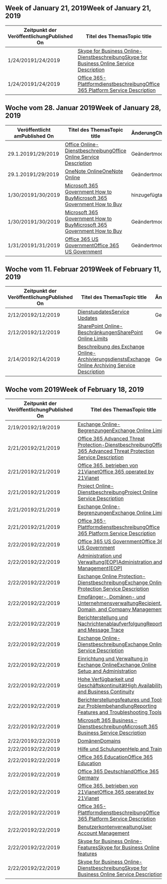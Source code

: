 <!-- This file is generated automatically each week. Changes made to this file will be overwritten.-->




## <a name="week-of-january-21-2019"></a><span data-ttu-id="a2873-101">Week of January 21, 2019</span><span class="sxs-lookup"><span data-stu-id="a2873-101">Week of January 21, 2019</span></span>


| <span data-ttu-id="a2873-102">Zeitpunkt der Veröffentlichung</span><span class="sxs-lookup"><span data-stu-id="a2873-102">Published On</span></span> |<span data-ttu-id="a2873-103">Titel des Themas</span><span class="sxs-lookup"><span data-stu-id="a2873-103">Topic title</span></span> | <span data-ttu-id="a2873-104">Änderung</span><span class="sxs-lookup"><span data-stu-id="a2873-104">Change</span></span> |
|------|------------|--------|
| <span data-ttu-id="a2873-105">1/24/2019</span><span class="sxs-lookup"><span data-stu-id="a2873-105">1/24/2019</span></span> | [<span data-ttu-id="a2873-106">Skype for Business Online-Dienstbeschreibung</span><span class="sxs-lookup"><span data-stu-id="a2873-106">Skype for Business Online Service Description</span></span>](/Office365/ServiceDescriptions/skype-for-business-online-service-description/skype-for-business-online-service-description) | <span data-ttu-id="a2873-107">Geändert</span><span class="sxs-lookup"><span data-stu-id="a2873-107">modified</span></span> |
| <span data-ttu-id="a2873-108">1/24/2019</span><span class="sxs-lookup"><span data-stu-id="a2873-108">1/24/2019</span></span> | [<span data-ttu-id="a2873-109">Office 365-Plattformdienstbeschreibung</span><span class="sxs-lookup"><span data-stu-id="a2873-109">Office 365 Platform Service Description</span></span>](/Office365/ServiceDescriptions/office-365-platform-service-description/office-365-platform-service-description) | <span data-ttu-id="a2873-110">Geändert</span><span class="sxs-lookup"><span data-stu-id="a2873-110">modified</span></span> |


## <a name="week-of-january-28-2019"></a><span data-ttu-id="a2873-111">Woche vom 28. Januar 2019</span><span class="sxs-lookup"><span data-stu-id="a2873-111">Week of January 28, 2019</span></span>


| <span data-ttu-id="a2873-112">Veröffentlicht am</span><span class="sxs-lookup"><span data-stu-id="a2873-112">Published On</span></span> |<span data-ttu-id="a2873-113">Titel des Themas</span><span class="sxs-lookup"><span data-stu-id="a2873-113">Topic title</span></span> | <span data-ttu-id="a2873-114">Änderung</span><span class="sxs-lookup"><span data-stu-id="a2873-114">Change</span></span> |
|------|------------|--------|
| <span data-ttu-id="a2873-115">29.1.2019</span><span class="sxs-lookup"><span data-stu-id="a2873-115">1/29/2019</span></span> | [<span data-ttu-id="a2873-116">Office Online-Dienstbeschreibung</span><span class="sxs-lookup"><span data-stu-id="a2873-116">Office Online Service Description</span></span>](/Office365/ServiceDescriptions/office-online-service-description/office-online-service-description) | <span data-ttu-id="a2873-117">Geändert</span><span class="sxs-lookup"><span data-stu-id="a2873-117">modified</span></span> |
| <span data-ttu-id="a2873-118">29.1.2019</span><span class="sxs-lookup"><span data-stu-id="a2873-118">1/29/2019</span></span> | [<span data-ttu-id="a2873-119">OneNote Online</span><span class="sxs-lookup"><span data-stu-id="a2873-119">OneNote Online</span></span>](/Office365/ServiceDescriptions/office-online-service-description/onenote-online) | <span data-ttu-id="a2873-120">Geändert</span><span class="sxs-lookup"><span data-stu-id="a2873-120">modified</span></span> |
| <span data-ttu-id="a2873-121">1/30/2019</span><span class="sxs-lookup"><span data-stu-id="a2873-121">1/30/2019</span></span> | [<span data-ttu-id="a2873-122">Microsoft 365 Government How to Buy</span><span class="sxs-lookup"><span data-stu-id="a2873-122">Microsoft 365 Government How to Buy</span></span>](/Office365/ServiceDescriptions/office-365-platform-service-description/office-365-us-government/microsoft-365-government-how-to-buy) | <span data-ttu-id="a2873-123">hinzugefügt</span><span class="sxs-lookup"><span data-stu-id="a2873-123">added</span></span> |
| <span data-ttu-id="a2873-124">1/30/2019</span><span class="sxs-lookup"><span data-stu-id="a2873-124">1/30/2019</span></span> | [<span data-ttu-id="a2873-125">Microsoft 365 Government How to Buy</span><span class="sxs-lookup"><span data-stu-id="a2873-125">Microsoft 365 Government How to Buy</span></span>](/Office365/ServiceDescriptions/office-365-platform-service-description/office-365-us-government/microsoft-365-government-how-to-buy) | <span data-ttu-id="a2873-126">Geändert</span><span class="sxs-lookup"><span data-stu-id="a2873-126">modified</span></span> |
| <span data-ttu-id="a2873-127">1/31/2019</span><span class="sxs-lookup"><span data-stu-id="a2873-127">1/31/2019</span></span> | [<span data-ttu-id="a2873-128">Office 365 US Government</span><span class="sxs-lookup"><span data-stu-id="a2873-128">Office 365 US Government</span></span>](/Office365/ServiceDescriptions/office-365-platform-service-description/office-365-us-government/office-365-us-government) | <span data-ttu-id="a2873-129">Geändert</span><span class="sxs-lookup"><span data-stu-id="a2873-129">modified</span></span> |


## <a name="week-of-february-11-2019"></a><span data-ttu-id="a2873-130">Woche vom 11. Februar 2019</span><span class="sxs-lookup"><span data-stu-id="a2873-130">Week of February 11, 2019</span></span>


| <span data-ttu-id="a2873-131">Zeitpunkt der Veröffentlichung</span><span class="sxs-lookup"><span data-stu-id="a2873-131">Published On</span></span> |<span data-ttu-id="a2873-132">Titel des Themas</span><span class="sxs-lookup"><span data-stu-id="a2873-132">Topic title</span></span> | <span data-ttu-id="a2873-133">Änderung</span><span class="sxs-lookup"><span data-stu-id="a2873-133">Change</span></span> |
|------|------------|--------|
| <span data-ttu-id="a2873-134">2/12/2019</span><span class="sxs-lookup"><span data-stu-id="a2873-134">2/12/2019</span></span> | [<span data-ttu-id="a2873-135">Dienstupdates</span><span class="sxs-lookup"><span data-stu-id="a2873-135">Service Updates</span></span>](/Office365/ServiceDescriptions/office-365-platform-service-description/service-updates) | <span data-ttu-id="a2873-136">Geändert</span><span class="sxs-lookup"><span data-stu-id="a2873-136">modified</span></span> |
| <span data-ttu-id="a2873-137">2/12/2019</span><span class="sxs-lookup"><span data-stu-id="a2873-137">2/12/2019</span></span> | [<span data-ttu-id="a2873-138">SharePoint Online-Beschränkungen</span><span class="sxs-lookup"><span data-stu-id="a2873-138">SharePoint Online Limits</span></span>](/Office365/ServiceDescriptions/sharepoint-online-service-description/sharepoint-online-limits) | <span data-ttu-id="a2873-139">Geändert</span><span class="sxs-lookup"><span data-stu-id="a2873-139">modified</span></span> |
| <span data-ttu-id="a2873-140">2/14/2019</span><span class="sxs-lookup"><span data-stu-id="a2873-140">2/14/2019</span></span> | [<span data-ttu-id="a2873-141">Beschreibung des Exchange Online-Archivierungsdiensts</span><span class="sxs-lookup"><span data-stu-id="a2873-141">Exchange Online Archiving Service Description</span></span>](/Office365/ServiceDescriptions/exchange-online-archiving-service-description/exchange-online-archiving-service-description) | <span data-ttu-id="a2873-142">Geändert</span><span class="sxs-lookup"><span data-stu-id="a2873-142">modified</span></span> |


## <a name="week-of-february-18-2019"></a><span data-ttu-id="a2873-143">Woche vom 2019</span><span class="sxs-lookup"><span data-stu-id="a2873-143">Week of February 18, 2019</span></span>


| <span data-ttu-id="a2873-144">Zeitpunkt der Veröffentlichung</span><span class="sxs-lookup"><span data-stu-id="a2873-144">Published On</span></span> |<span data-ttu-id="a2873-145">Titel des Themas</span><span class="sxs-lookup"><span data-stu-id="a2873-145">Topic title</span></span> | <span data-ttu-id="a2873-146">Änderung</span><span class="sxs-lookup"><span data-stu-id="a2873-146">Change</span></span> |
|------|------------|--------|
| <span data-ttu-id="a2873-147">2/19/2019</span><span class="sxs-lookup"><span data-stu-id="a2873-147">2/19/2019</span></span> | [<span data-ttu-id="a2873-148">Exchange Online-Begrenzungen</span><span class="sxs-lookup"><span data-stu-id="a2873-148">Exchange Online Limits</span></span>](/Office365/ServiceDescriptions/exchange-online-service-description/exchange-online-limits) | <span data-ttu-id="a2873-149">Geändert</span><span class="sxs-lookup"><span data-stu-id="a2873-149">modified</span></span> |
| <span data-ttu-id="a2873-150">2/21/2019</span><span class="sxs-lookup"><span data-stu-id="a2873-150">2/21/2019</span></span> | [<span data-ttu-id="a2873-151">Office 365 Advanced Threat Protection-Dienstbeschreibung</span><span class="sxs-lookup"><span data-stu-id="a2873-151">Office 365 Advanced Threat Protection Service Description</span></span>](/Office365/ServiceDescriptions/office-365-advanced-threat-protection-service-description) | <span data-ttu-id="a2873-152">Geändert</span><span class="sxs-lookup"><span data-stu-id="a2873-152">modified</span></span> |
| <span data-ttu-id="a2873-153">2/21/2019</span><span class="sxs-lookup"><span data-stu-id="a2873-153">2/21/2019</span></span> | [<span data-ttu-id="a2873-154">Office 365, betrieben von 21Vianet</span><span class="sxs-lookup"><span data-stu-id="a2873-154">Office 365 operated by 21Vianet</span></span>](/Office365/ServiceDescriptions/office-365-platform-service-description/office-365-operated-by-21vianet) | <span data-ttu-id="a2873-155">Geändert</span><span class="sxs-lookup"><span data-stu-id="a2873-155">modified</span></span> |
| <span data-ttu-id="a2873-156">2/21/2019</span><span class="sxs-lookup"><span data-stu-id="a2873-156">2/21/2019</span></span> | [<span data-ttu-id="a2873-157">Project Online-Dienstbeschreibung</span><span class="sxs-lookup"><span data-stu-id="a2873-157">Project Online Service Description</span></span>](/Office365/ServiceDescriptions/project-online-service-description/project-online-service-description) | <span data-ttu-id="a2873-158">Geändert</span><span class="sxs-lookup"><span data-stu-id="a2873-158">modified</span></span> |
| <span data-ttu-id="a2873-159">2/21/2019</span><span class="sxs-lookup"><span data-stu-id="a2873-159">2/21/2019</span></span> | [<span data-ttu-id="a2873-160">Exchange Online-Begrenzungen</span><span class="sxs-lookup"><span data-stu-id="a2873-160">Exchange Online Limits</span></span>](/Office365/ServiceDescriptions/exchange-online-service-description/exchange-online-limits) | <span data-ttu-id="a2873-161">Geändert</span><span class="sxs-lookup"><span data-stu-id="a2873-161">modified</span></span> |
| <span data-ttu-id="a2873-162">2/21/2019</span><span class="sxs-lookup"><span data-stu-id="a2873-162">2/21/2019</span></span> | [<span data-ttu-id="a2873-163">Office 365-Plattformdienstbeschreibung</span><span class="sxs-lookup"><span data-stu-id="a2873-163">Office 365 Platform Service Description</span></span>](/Office365/ServiceDescriptions/office-365-platform-service-description/office-365-platform-service-description) | <span data-ttu-id="a2873-164">Geändert</span><span class="sxs-lookup"><span data-stu-id="a2873-164">modified</span></span> |
| <span data-ttu-id="a2873-165">2/22/2019</span><span class="sxs-lookup"><span data-stu-id="a2873-165">2/22/2019</span></span> | [<span data-ttu-id="a2873-166">Office 365 US Government</span><span class="sxs-lookup"><span data-stu-id="a2873-166">Office 365 US Government</span></span>](/Office365/ServiceDescriptions/office-365-platform-service-description/office-365-us-government/office-365-us-government) | <span data-ttu-id="a2873-167">Geändert</span><span class="sxs-lookup"><span data-stu-id="a2873-167">modified</span></span> |
| <span data-ttu-id="a2873-168">2/22/2019</span><span class="sxs-lookup"><span data-stu-id="a2873-168">2/22/2019</span></span> | <span data-ttu-id="a2873-169">[Administration und Verwaltung[EOP]](/Office365/ServiceDescriptions/exchange-online-protection-service-description/administration-and-management-eop)</span><span class="sxs-lookup"><span data-stu-id="a2873-169">[Administration and Management[EOP]](/Office365/ServiceDescriptions/exchange-online-protection-service-description/administration-and-management-eop)</span></span> | <span data-ttu-id="a2873-170">Geändert</span><span class="sxs-lookup"><span data-stu-id="a2873-170">modified</span></span> |
| <span data-ttu-id="a2873-171">2/22/2019</span><span class="sxs-lookup"><span data-stu-id="a2873-171">2/22/2019</span></span> | [<span data-ttu-id="a2873-172">Exchange Online Protection-Dienstbeschreibung</span><span class="sxs-lookup"><span data-stu-id="a2873-172">Exchange Online Protection Service Description</span></span>](/Office365/ServiceDescriptions/exchange-online-protection-service-description/exchange-online-protection-service-description) | <span data-ttu-id="a2873-173">Geändert</span><span class="sxs-lookup"><span data-stu-id="a2873-173">modified</span></span> |
| <span data-ttu-id="a2873-174">2/22/2019</span><span class="sxs-lookup"><span data-stu-id="a2873-174">2/22/2019</span></span> | [<span data-ttu-id="a2873-175">Empfänger-, Domänen- und Unternehmensverwaltung</span><span class="sxs-lookup"><span data-stu-id="a2873-175">Recipient, Domain, and Company Management</span></span>](/Office365/ServiceDescriptions/exchange-online-protection-service-description/recipient-domain-and-company-management) | <span data-ttu-id="a2873-176">Geändert</span><span class="sxs-lookup"><span data-stu-id="a2873-176">modified</span></span> |
| <span data-ttu-id="a2873-177">2/22/2019</span><span class="sxs-lookup"><span data-stu-id="a2873-177">2/22/2019</span></span> | [<span data-ttu-id="a2873-178">Berichterstellung und Nachrichtenablaufverfolgung</span><span class="sxs-lookup"><span data-stu-id="a2873-178">Reporting and Message Trace</span></span>](/Office365/ServiceDescriptions/exchange-online-protection-service-description/reporting-and-message-trace) | <span data-ttu-id="a2873-179">Geändert</span><span class="sxs-lookup"><span data-stu-id="a2873-179">modified</span></span> |
| <span data-ttu-id="a2873-180">2/22/2019</span><span class="sxs-lookup"><span data-stu-id="a2873-180">2/22/2019</span></span> | [<span data-ttu-id="a2873-181">Exchange Online-Dienstbeschreibung</span><span class="sxs-lookup"><span data-stu-id="a2873-181">Exchange Online Service Description</span></span>](/Office365/ServiceDescriptions/exchange-online-service-description/exchange-online-service-description) | <span data-ttu-id="a2873-182">Geändert</span><span class="sxs-lookup"><span data-stu-id="a2873-182">modified</span></span> |
| <span data-ttu-id="a2873-183">2/22/2019</span><span class="sxs-lookup"><span data-stu-id="a2873-183">2/22/2019</span></span> | [<span data-ttu-id="a2873-184">Einrichtung und Verwaltung in Exchange Online</span><span class="sxs-lookup"><span data-stu-id="a2873-184">Exchange Online Setup and Administration</span></span>](/Office365/ServiceDescriptions/exchange-online-service-description/exchange-online-setup-and-administration) | <span data-ttu-id="a2873-185">Geändert</span><span class="sxs-lookup"><span data-stu-id="a2873-185">modified</span></span> |
| <span data-ttu-id="a2873-186">2/22/2019</span><span class="sxs-lookup"><span data-stu-id="a2873-186">2/22/2019</span></span> | [<span data-ttu-id="a2873-187">Hohe Verfügbarkeit und Geschäftskontinuität</span><span class="sxs-lookup"><span data-stu-id="a2873-187">High Availability and Business Continuity</span></span>](/Office365/ServiceDescriptions/exchange-online-service-description/high-availability-and-business-continuity) | <span data-ttu-id="a2873-188">Geändert</span><span class="sxs-lookup"><span data-stu-id="a2873-188">modified</span></span> |
| <span data-ttu-id="a2873-189">2/22/2019</span><span class="sxs-lookup"><span data-stu-id="a2873-189">2/22/2019</span></span> | [<span data-ttu-id="a2873-190">Berichterstellungsfeatures und Tools zur Problembehandlung</span><span class="sxs-lookup"><span data-stu-id="a2873-190">Reporting Features and Troubleshooting Tools</span></span>](/Office365/ServiceDescriptions/exchange-online-service-description/reporting-features-and-troubleshooting-tools) | <span data-ttu-id="a2873-191">Geändert</span><span class="sxs-lookup"><span data-stu-id="a2873-191">modified</span></span> |
| <span data-ttu-id="a2873-192">2/22/2019</span><span class="sxs-lookup"><span data-stu-id="a2873-192">2/22/2019</span></span> | [<span data-ttu-id="a2873-193">Microsoft 365 Business – Dienstbeschreibung</span><span class="sxs-lookup"><span data-stu-id="a2873-193">Microsoft 365 Business Service Description</span></span>](/Office365/ServiceDescriptions/microsoft-365-business-service-description) | <span data-ttu-id="a2873-194">Geändert</span><span class="sxs-lookup"><span data-stu-id="a2873-194">modified</span></span> |
| <span data-ttu-id="a2873-195">2/22/2019</span><span class="sxs-lookup"><span data-stu-id="a2873-195">2/22/2019</span></span> | [<span data-ttu-id="a2873-196">Domänen</span><span class="sxs-lookup"><span data-stu-id="a2873-196">Domains</span></span>](/Office365/ServiceDescriptions/office-365-platform-service-description/domains) | <span data-ttu-id="a2873-197">Geändert</span><span class="sxs-lookup"><span data-stu-id="a2873-197">modified</span></span> |
| <span data-ttu-id="a2873-198">2/22/2019</span><span class="sxs-lookup"><span data-stu-id="a2873-198">2/22/2019</span></span> | [<span data-ttu-id="a2873-199">Hilfe und Schulungen</span><span class="sxs-lookup"><span data-stu-id="a2873-199">Help and Training</span></span>](/Office365/ServiceDescriptions/office-365-platform-service-description/help-and-training) | <span data-ttu-id="a2873-200">Geändert</span><span class="sxs-lookup"><span data-stu-id="a2873-200">modified</span></span> |
| <span data-ttu-id="a2873-201">2/22/2019</span><span class="sxs-lookup"><span data-stu-id="a2873-201">2/22/2019</span></span> | [<span data-ttu-id="a2873-202">Office 365 Education</span><span class="sxs-lookup"><span data-stu-id="a2873-202">Office 365 Education</span></span>](/Office365/ServiceDescriptions/office-365-platform-service-description/office-365-education) | <span data-ttu-id="a2873-203">Geändert</span><span class="sxs-lookup"><span data-stu-id="a2873-203">modified</span></span> |
| <span data-ttu-id="a2873-204">2/22/2019</span><span class="sxs-lookup"><span data-stu-id="a2873-204">2/22/2019</span></span> | [<span data-ttu-id="a2873-205">Office 365 Deutschland</span><span class="sxs-lookup"><span data-stu-id="a2873-205">Office 365 Germany</span></span>](/Office365/ServiceDescriptions/office-365-platform-service-description/office-365-germany) | <span data-ttu-id="a2873-206">Geändert</span><span class="sxs-lookup"><span data-stu-id="a2873-206">modified</span></span> |
| <span data-ttu-id="a2873-207">2/22/2019</span><span class="sxs-lookup"><span data-stu-id="a2873-207">2/22/2019</span></span> | [<span data-ttu-id="a2873-208">Office 365, betrieben von 21Vianet</span><span class="sxs-lookup"><span data-stu-id="a2873-208">Office 365 operated by 21Vianet</span></span>](/Office365/ServiceDescriptions/office-365-platform-service-description/office-365-operated-by-21vianet) | <span data-ttu-id="a2873-209">Geändert</span><span class="sxs-lookup"><span data-stu-id="a2873-209">modified</span></span> |
| <span data-ttu-id="a2873-210">2/22/2019</span><span class="sxs-lookup"><span data-stu-id="a2873-210">2/22/2019</span></span> | [<span data-ttu-id="a2873-211">Office 365-Plattformdienstbeschreibung</span><span class="sxs-lookup"><span data-stu-id="a2873-211">Office 365 Platform Service Description</span></span>](/Office365/ServiceDescriptions/office-365-platform-service-description/office-365-platform-service-description) | <span data-ttu-id="a2873-212">Geändert</span><span class="sxs-lookup"><span data-stu-id="a2873-212">modified</span></span> |
| <span data-ttu-id="a2873-213">2/22/2019</span><span class="sxs-lookup"><span data-stu-id="a2873-213">2/22/2019</span></span> | [<span data-ttu-id="a2873-214">Benutzerkontenverwaltung</span><span class="sxs-lookup"><span data-stu-id="a2873-214">User Account Management</span></span>](/Office365/ServiceDescriptions/office-365-platform-service-description/user-account-management) | <span data-ttu-id="a2873-215">Geändert</span><span class="sxs-lookup"><span data-stu-id="a2873-215">modified</span></span> |
| <span data-ttu-id="a2873-216">2/22/2019</span><span class="sxs-lookup"><span data-stu-id="a2873-216">2/22/2019</span></span> | [<span data-ttu-id="a2873-217">Skype for Business Online-Features</span><span class="sxs-lookup"><span data-stu-id="a2873-217">Skype for Business Online features</span></span>](/Office365/ServiceDescriptions/skype-for-business-online-service-description/skype-for-business-online-features) | <span data-ttu-id="a2873-218">Geändert</span><span class="sxs-lookup"><span data-stu-id="a2873-218">modified</span></span> |
| <span data-ttu-id="a2873-219">2/22/2019</span><span class="sxs-lookup"><span data-stu-id="a2873-219">2/22/2019</span></span> | [<span data-ttu-id="a2873-220">Skype for Business Online-Dienstbeschreibung</span><span class="sxs-lookup"><span data-stu-id="a2873-220">Skype for Business Online Service Description</span></span>](/Office365/ServiceDescriptions/skype-for-business-online-service-description/skype-for-business-online-service-description) | <span data-ttu-id="a2873-221">Geändert</span><span class="sxs-lookup"><span data-stu-id="a2873-221">modified</span></span> |
